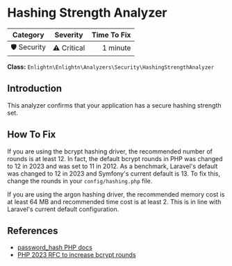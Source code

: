 # Hashing Strength Analyzer

| Category       | Severity   | Time To Fix  |
| -------------  |:----------:| ------------:|
| 🛡️ Security    | ⚠️ Critical | 1 minute     |

**Class:** `Enlightn\Enlightn\Analyzers\Security\HashingStrengthAnalyzer`

## Introduction

This analyzer confirms that your application has a secure hashing strength set.

## How To Fix

If you are using the bcrypt hashing driver, the recommended number of rounds is at least 12. In fact, the default bcrypt rounds in PHP was changed to 12 in 2023 and was set to 11 in 2012. As a benchmark, Laravel's default was changed to 12 in 2023 and Symfony's current default is 13. To fix this, change the rounds in your `config/hashing.php` file.

If you are using the argon hashing driver, the recommended memory cost is at least 64 MB and recommended time cost is at least 2. This is in line with Laravel's current default configuration.

## References

- [password_hash PHP docs](https://www.php.net/manual/en/function.password-hash.php)
- [PHP 2023 RFC to increase bcrypt rounds](https://wiki.php.net/rfc/bcrypt_cost_2023)